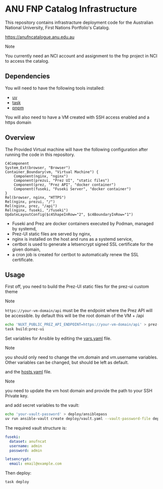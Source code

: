 # ANU FNP Catalog Infrastructure

This repository contains infrastracture deployment code for the Australian National
University, First Nations Portfolio's Catalog.

https://anufncatalogue.anu.edu.au

> [!NOTE]  
> You currently need an NCI account and assignment to the fnp project in NCI to access
> the catalog.

## Dependencies

You will need to have the following tools installed:

- [uv](https://docs.astral.sh/uv/getting-started/installation/)
- [task](https://taskfile.dev/installation)
- [pnpm](https://pnpm.io/installation)

You will also need to have a VM created with SSH access enabled and a https domain

## Overview

The Provided Virtual machine will have the following configuration after running the
code in this repository.

```mermaid
C4Component
System_Ext(browser, "Browser")
Container_Boundary(vm, "Virtual Machine") {
    Component(nginx, "nginx")
    Component(prezui, "Prez UI", "static files")
    Component(prez, "Prez API", "docker container")
    Component(fuseki, "Fuseki Server", "docker container")
}
Rel(browser, nginx, "HTTPS")
Rel(nginx, prezui, "/")
Rel(nginx, prez, "/api")
Rel(nginx, fuseki, "/fuseki")
UpdateLayoutConfig($c4ShapeInRow="2", $c4BoundaryInRow="1")
```

- Fuseki and Prez are docker containers executed by Podman, managed by systemd,
- Prez-UI static files are served by nginx,
- nginx is installed on the host and runs as a systemd service,
- certbot is used to generate a letsencrypt signed SSL certificate for the given domain,
- a cron job is created for certbot to automatically renew the SSL certificate.

## Usage

First off, you need to build the Prez-UI static files for the prez-ui custom theme

> [!NOTE]  
> `https://your-vm-domain/api` must be the endpoint where the Prez API will be accessible.
> by default this will be the root domain of the VM + /api

```bash
echo 'NUXT_PUBLIC_PREZ_API_ENDPOINT=https://your-vm-domain/api' > prez-ui/.env
task build:prez-ui
```

Set variables for Ansible by editing the [vars.yaml](./deploy/vars.yaml) file.

> [!NOTE]  
> you should only need to change the vm.domain and vm.username variables.
> Other variables can be changed, but should be left as default.

and the [hosts.yaml](./deploy/hosts.yaml) file.

> [!NOTE]  
> you need to update the vm host domain and provide the path to your SSH Private key.

and add secret variables to the vault:

```bash
echo 'your-vault-password' > deploy/ansiblepass
uv run ansible-vault create deploy/vault.yaml --vault-password-file deploy/ansiblepass
```

The required vault structure is:

```yaml
fuseki:
  dataset: anufncat
  username: admin
  password: admin

letsencrypt:
  email: email@example.com
```

Then deploy:

```bash
task deploy
```
